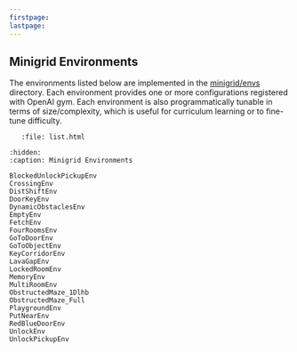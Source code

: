 ```yaml
---
firstpage:
lastpage:
---
```


## Minigrid Environments

The environments listed below are implemented in the [minigrid/envs](/minigrid/envs) directory.
Each environment provides one or more configurations registered with OpenAI gym. Each environment
is also programmatically tunable in terms of size/complexity, which is useful for curriculum learning
or to fine-tune difficulty.

```{raw} html
   :file: list.html
```

```{toctree}
:hidden:
:caption: Minigrid Environments

BlockedUnlockPickupEnv
CrossingEnv
DistShiftEnv
DoorKeyEnv
DynamicObstaclesEnv
EmptyEnv
FetchEnv
FourRoomsEnv
GoToDoorEnv
GoToObjectEnv
KeyCorridorEnv
LavaGapEnv
LockedRoomEnv
MemoryEnv
MultiRoomEnv
ObstructedMaze_1Dlhb
ObstructedMaze_Full
PlaygroundEnv
PutNearEnv
RedBlueDoorEnv
UnlockEnv
UnlockPickupEnv

```